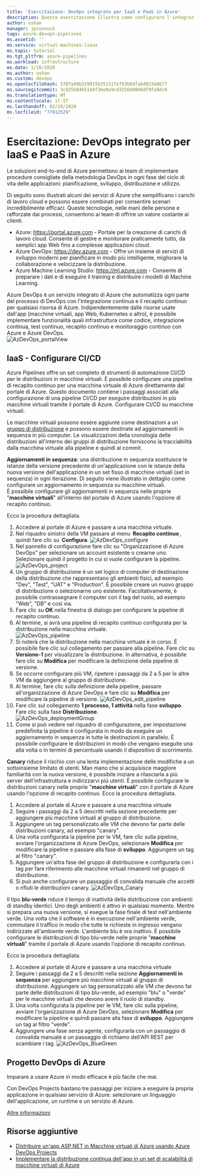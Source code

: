 ```yaml
---
title: 'Esercitazione: DevOps integrato per IaaS e PaaS in Azure'
description: Questa esercitazione illustra come configurare l'integrazione continua (CI) e la distribuzione continua (CD) di un'app in VM di Azure usando le pipeline di Azure.
author: ushan
manager: jpconnock
tags: azure-devops-pipelines
ms.assetid: ''
ms.service: virtual-machines-linux
ms.topic: tutorial
ms.tgt_pltfrm: azure-pipelines
ms.workload: infrastructure
ms.date: 1/16/2020
ms.author: ushan
ms.custom: devops
ms.openlocfilehash: 5707a99b329915b35131fe793b0dfabd02348677
ms.sourcegitcommit: 3c925b84b5144f3be0a9cd3256d0886df9fa9dc0
ms.translationtype: HT
ms.contentlocale: it-IT
ms.lasthandoff: 02/28/2020
ms.locfileid: "77912529"
---
```

# <a name="tutorial-integrated-devops-for-iaas-and-paas-on-azure"></a>Esercitazione: DevOps integrato per IaaS e PaaS in Azure

Le soluzioni end-to-end di Azure permettono ai team di implementare procedure consigliate della metodologia DevOps in ogni fase del ciclo di vita delle applicazioni: pianificazione, sviluppo, distribuzione e utilizzo. 

Di seguito sono illustrati alcuni dei servizi di Azure che semplificano i carichi di lavoro cloud e possono essere combinati per consentire scenari incredibilmente efficaci.
Queste tecnologie, nelle mani delle persone e rafforzate dai processi, consentono ai team di offrire un valore costante ai clienti. 

- Azure: https://portal.azure.com - Portale per la creazione di carichi di lavoro cloud. Consente di gestire e monitorare praticamente tutto, da semplici app Web fino a complesse applicazioni cloud. 
- Azure DevOps: https://dev.azure.com - Offre un insieme di servizi di sviluppo moderni per pianificare in modo più intelligente, migliorare la collaborazione e velocizzare la distribuzione. 
- Azure Machine Learning Studio: https://ml.azure.com - Consente di preparare i dati e di eseguire il training e distribuire i modelli di Machine Learning. 
 

Azure DevOps è un servizio integrato di Azure che automatizza ogni parte del processo di DevOps con l'integrazione continua e il recapito continuo per qualsiasi risorsa di Azure.
Indipendentemente dalle risorse usate dall'app (macchine virtuali, app Web, Kubernetes o altro), è possibile implementare funzionalità quali infrastruttura come codice, integrazione continua, test continuo, recapito continuo e monitoraggio continuo con Azure e Azure DevOps.  
![AzDevOps_portalView](media/tutorial-devops-azure-pipelines-classic/azdevops-view.png) 
 
 
## <a name="iaas---configure-cicd"></a>IaaS - Configurare CI/CD 
Azure Pipelines offre un set completo di strumenti di automazione CI/CD per le distribuzioni in macchine virtuali. È possibile configurare una pipeline di recapito continuo per una macchina virtuale di Azure direttamente dal portale di Azure. Questo documento contiene i passaggi associati alla configurazione di una pipeline CI/CD per eseguire distribuzioni in più macchine virtuali tramite il portale di Azure. Configurare CI/CD su macchine virtuali.

Le macchine virtuali possono essere aggiunte come destinazioni a un [gruppo di distribuzione](https://docs.microsoft.com/azure/devops/pipelines/release/deployment-groups) e possono essere destinate ad aggiornamenti in sequenza in più computer. Le visualizzazioni della cronologia delle distribuzioni all'interno dei gruppi di distribuzione forniscono la tracciabilità dalla macchina virtuale alla pipeline e quindi al commit. 
 
**Aggiornamenti in sequenza**: una distribuzione in sequenza sostituisce le istanze della versione precedente di un'applicazione con le istanze della nuova versione dell'applicazione in un set fisso di macchine virtuali (set in sequenza) in ogni iterazione. Di seguito viene illustrato in dettaglio come configurare un aggiornamento in sequenza su macchine virtuali.  
È possibile configurare gli aggiornamenti in sequenza nelle proprie "**macchine virtuali**" all'interno del portale di Azure usando l'opzione di recapito continuo. 

Ecco la procedura dettagliata. 
1. Accedere al portale di Azure e passare a una macchina virtuale. 
2. Nel riquadro sinistro della VM passare al menu  **Recapito continuo** , quindi fare clic su  **Configura**. 
   ![AzDevOps_configure](media/tutorial-devops-azure-pipelines-classic/azdevops-configure.png) 
3. Nel pannello di configurazione fare clic su "Organizzazione di Azure DevOps" per selezionare un account esistente o crearne uno. Selezionare quindi il progetto in cui si vuole configurare la pipeline.  
   ![AzDevOps_project](media/tutorial-devops-azure-pipelines-classic/azdevops-project.png) 
4. Un gruppo di distribuzione è un set logico di computer di destinazione della distribuzione che rappresentano gli ambienti fisici, ad esempio "Dev", "Test", "UAT" e "Production". È possibile creare un nuovo gruppo di distribuzione o selezionarne uno esistente. Facoltativamente, è possibile contrassegnare il computer con il tag del ruolo, ad esempio "Web", "DB" e così via.  
5. Fare clic su **OK** nella finestra di dialogo per configurare la pipeline di recapito continuo. 
6. Al termine, si avrà una pipeline di recapito continuo configurata per la distribuzione nella macchina virtuale.  
   ![AzDevOps_pipeline](media/tutorial-devops-azure-pipelines-classic/azdevops-pipeline.png)
7. Si noterà che la distribuzione nella macchina virtuale è in corso. È possibile fare clic sul collegamento per passare alla pipeline. Fare clic su **Versione-1** per visualizzare la distribuzione. In alternativa, è possibile fare clic su **Modifica** per modificare la definizione della pipeline di versione. 
8. Se occorre configurare più VM, ripetere i passaggi da 2 a 5 per le altre VM da aggiungere al gruppo di distribuzione. 
9. Al termine, fare clic sulla definizione della pipeline, passare all'organizzazione di Azure DevOps e fare clic su **Modifica** per modificare la pipeline di versione. 
   ![AzDevOps_edit_pipeline](media/tutorial-devops-azure-pipelines-classic/azdevops-edit-pipeline.png)
10. Fare clic sul collegamento **1 processo, 1 attività** nella fase **sviluppo**. Fare clic sulla fase **Distribuzione**.  
   ![AzDevOps_deploymentGroup](media/tutorial-devops-azure-pipelines-classic/azdevops-deployment-group.png)
11. Come si può vedere nel riquadro di configurazione, per impostazione predefinita la pipeline è configurata in modo da eseguire un aggiornamento in sequenza in tutte le destinazioni in parallelo. È possibile configurare le distribuzioni in modo che vengano eseguite una alla volta o in termini di percentuale usando il dispositivo di scorrimento.  
  
  
**Canary** riduce il rischio con una lenta implementazione delle modifiche a un sottoinsieme limitato di utenti. Man mano che si acquisisce maggiore familiarità con la nuova versione, è possibile iniziare a rilasciarla a più server dell'infrastruttura e indirizzarvi più utenti. È possibile configurare le distribuzioni canary nelle proprie "**macchine virtuali**" con il portale di Azure usando l'opzione di recapito continuo. Ecco la procedura dettagliata. 
1. Accedere al portale di Azure e passare a una macchina virtuale 
2. Seguire i passaggi da 2 a 5 descritti nella sezione precedente per aggiungere più macchine virtuali al gruppo di distribuzione. 
3. Aggiungere un tag personalizzato alle VM che devono far parte delle distribuzioni canary, ad esempio "canary".
4. Una volta configurata la pipeline per le VM, fare clic sulla pipeline, avviare l'organizzazione di Azure DevOps, selezionare **Modifica** per modificare la pipeline e passare alla fase di **sviluppo**. Aggiungere un tag al filtro "canary". 
5. Aggiungere un'altra fase del gruppo di distribuzione e configurarla con i tag per fare riferimento alle macchine virtuali rimanenti nel gruppo di distribuzione.  
6. Si può anche configurare un passaggio di convalida manuale che accetti o rifiuti le distribuzioni canary. 
   ![AzDevOps_Canary](media/tutorial-devops-azure-pipelines-classic/azdevops-canary-deploy.png)

Il tipo **blu-verde** riduce il tempo di inattività della distribuzione con ambienti di standby identici. Uno degli ambienti è attivo in qualsiasi momento. Mentre si prepara una nuova versione, si esegue la fase finale di test nell'ambiente verde. Una volta che il software è in esecuzione nell'ambiente verde, commutare il traffico in modo che tutte le richieste in ingresso vengano indirizzate all'ambiente verde. L'ambiente blu è ora inattivo.
È possibile configurare le distribuzioni di tipo blu-verde nelle proprie "**macchine virtuali**" tramite il portale di Azure usando l'opzione di recapito continuo. 

Ecco la procedura dettagliata. 

1. Accedere al portale di Azure e passare a una macchina virtuale 
2. Seguire i passaggi da 2 a 5 descritti nella sezione **Aggiornamenti in sequenza** per aggiungere più macchine virtuali al gruppo di distribuzione. Aggiungere un tag personalizzato alle VM che devono far parte delle distribuzioni di tipo blu-verde, ad esempio "blu" o "verde" per le macchine virtuali che devono avere il ruolo di standby. 
3. Una volta configurata la pipeline per le VM, fare clic sulla pipeline, avviare l'organizzazione di Azure DevOps, selezionare **Modifica** per modificare la pipeline e quindi passare alla fase di **sviluppo**. Aggiungere un tag al filtro "verde". 
4. Aggiungere una fase senza agente, configurarla con un passaggio di convalida manuale e un passaggio di richiamo dell'API REST per scambiare i tag. 
   ![AzDevOps_BlueGreen](media/tutorial-devops-azure-pipelines-classic/azdevops-blue-green-deploy.png)
 
 
## <a name="azure-devops-project"></a>Progetto DevOps di Azure 
Imparare a usare Azure in modo efficace è più facile che mai.
 
Con DevOps Projects bastano tre passaggi per iniziare a eseguire la propria applicazione in qualsiasi servizio di Azure: selezionare un linguaggio dell'applicazione, un runtime e un servizio di Azure.
 
[Altre informazioni](https://azure.microsoft.com/features/devops-projects/ )
 
## <a name="additional-resources"></a>Risorse aggiuntive 
- [Distribuire un'app ASP.NET in Macchine virtuali di Azure usando Azure DevOps Projects](https://docs.microsoft.com/azure/devops-project/azure-devops-project-vms)
- [Implementare la distribuzione continua dell'app in un set di scalabilità di macchine virtuali di Azure](https://docs.microsoft.com/azure/devops/pipelines/apps/cd/azure/deploy-azure-scaleset)
